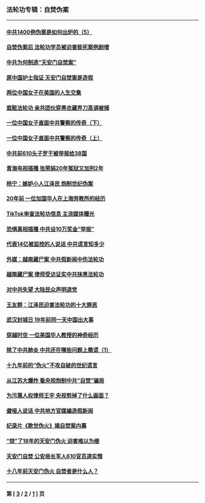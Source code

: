 ### 法轮功专辑：自焚伪案
---
#### [中共1400例伪案是如何出炉的（5）](../../pages/nf5562/n13226831.md?11080430) 
#### [自焚伪案后 法轮功学员被迫害致死案例剧增](../../pages/nf5562/n13190600.md?11080430) 
#### [中共为何制造“天安门自焚案”](../../pages/nf5562/n13183270.md?11080430) 
#### [原中国护士指证 天安门自焚案是造假](../../pages/nf5562/n13172289.md?11080430) 
#### [两位中国女子在美国的人生交集](../../pages/nf5562/n13156138.md?11080430) 
#### [栽赃法轮功 亲共团伙穿黑衣藏界刀高调被捕](../../pages/nf5562/n13073780.md?11080430) 
#### [一位中国女子直面中共警察的传奇（下）](../../pages/nf5562/n12989706.md?11080430) 
#### [一位中国女子直面中共警察的传奇（上）](../../pages/nf5562/n12985072.md?11080430) 
#### [中共前610头子罗干被举报给38国](../../pages/nf5562/n12975419.md?11080430) 
#### [青海电视插播 张荣娟20年冤狱又加刑2年](../../pages/nf5562/n12738166.md?11080430) 
#### [杨宁：嫉妒小人江泽民 炮制世纪伪案](../../pages/nf5562/n12724108.md?11080430) 
#### [20年前 一位加国华人在上海劳教所的经历](../../pages/nf5562/n12707932.md?11080430) 
#### [TikTok审查法轮功信息 主流媒体曝光](../../pages/nf5562/n12362336.md?11080430) 
#### [恐惧真相插播 中共设10万奖金“举报”](../../pages/nf5562/n12306396.md?11080430) 
#### [代表14亿被监控的人说话 中共谎言知多少](../../pages/nf5562/n12297484.md?11080430) 
#### [外媒：越南藏尸案 中共假新闻中伤法轮功](../../pages/nf5562/n12264411.md?11080430) 
#### [越南藏尸案 律师受访证实中共抹黑法轮功](../../pages/nf5562/n12261878.md?11080430) 
#### [对中共失望 大陆民众声明退党](../../pages/nf5562/n12187315.md?11080430) 
#### [王友群：江泽民迫害法轮功的十大罪恶](../../pages/nf5562/n12169074.md?11080430) 
#### [武汉封城日 19年前同一天中国出大事](../../pages/nf5562/n12150901.md?11080430) 
#### [穿越时空  一位美国华人教授的神奇经历](../../pages/nf5562/n12097460.md?11080430) 
#### [除了中共肺炎 中共还在哪些问题上撒谎（1）](../../pages/nf5562/n11955770.md?11080430) 
#### [十九年前的“伪火”不攻自破的世纪谎言](../../pages/nf5562/n11813238.md?11080430) 
#### [从江苏大爆炸 看央视炮制中共“自焚”骗局](../../pages/nf5562/n11140275.md?11080430) 
#### [为污蔑人权律师王宇 央视剪掉了什么画面？](../../pages/nf5562/n11130142.md?11080430) 
#### [聋哑人说话 中共地方官媒编造假新闻](../../pages/nf5562/n11006067.md?11080430) 
#### [纪录片《欺世伪火》揭自焚案内幕](../../pages/nf5562/n11002664.md?11080430) 
#### [“烧”了18年的天安门伪火 迫害难以为继](../../pages/nf5562/n10996660.md?11080430) 
#### [天安门自焚 公安局长军人610官员道实情](../../pages/nf5562/n10997098.md?11080430) 
#### [十八年前天安门伪火 自焚者是什么人？](../../pages/nf5562/n10996556.md?11080430) 

---
#### 第 [ [3](./3.md?11080430) / [2](./2.md?11080430) / [1](./1.md?11080430) ] 页
